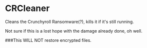 # CRCleaner
Cleans the Crunchyroll Ransomware(?), kills it if it's still running.

Not sure if this is a lost hope with the damage already done, oh well.

###This WILL NOT restore encrypted files.
